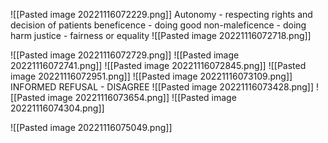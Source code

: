 ![[Pasted image 20221116072229.png]]
Autonomy - respecting rights and decision of patients
beneficence - doing good
non-maleficence - doing harm
justice - fairness or equality
![[Pasted image 20221116072718.png]]

![[Pasted image 20221116072729.png]]
![[Pasted image 20221116072741.png]]
![[Pasted image 20221116072845.png]]
![[Pasted image 20221116072951.png]]
![[Pasted image 20221116073109.png]]
INFORMED REFUSAL - DISAGREE
![[Pasted image 20221116073428.png]]
![[Pasted image 20221116073654.png]]
![[Pasted image 20221116074304.png]]

![[Pasted image 20221116075049.png]]
